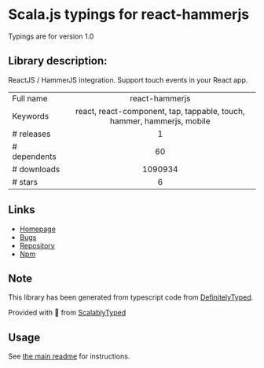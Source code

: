 
# Scala.js typings for react-hammerjs

Typings are for version 1.0

## Library description:
ReactJS / HammerJS integration. Support touch events in your React app.

|                    |                 |
| ------------------ | :-------------: |
| Full name          | react-hammerjs |
| Keywords           | react, react-component, tap, tappable, touch, hammer, hammerjs, mobile |
| # releases         | 1 |
| # dependents       | 60 |
| # downloads        | 1090934 |
| # stars            | 6 |

## Links
- [Homepage](https://github.com/JedWatson/react-hammerjs#readme)
- [Bugs](https://github.com/JedWatson/react-hammerjs/issues)
- [Repository](https://github.com/JedWatson/react-hammerjs)
- [Npm](https://www.npmjs.com/package/react-hammerjs)
    


## Note
This library has been generated from typescript code from [DefinitelyTyped](https://definitelytyped.org).

Provided with :purple_heart: from [ScalablyTyped](https://github.com/oyvindberg/ScalablyTyped)

## Usage
See [the main readme](../../readme.md) for instructions.


